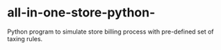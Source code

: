 # all-in-one-store-python-
Python program to simulate store billing process with pre-defined set of taxing rules.
